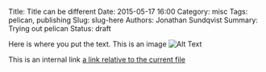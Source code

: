 Title: Title can be different
Date: 2015-05-17 16:00
Category: misc
Tags: pelican, publishing
Slug: slug-here
Authors: Jonathan Sundqvist
Summary: Trying out pelican
Status: draft

Here is where you put the text. This is an image ![Alt Text]({filename}/images/han.jpg)

This is an internal link [a link relative to the current file]({filename}category/article1.rst)
